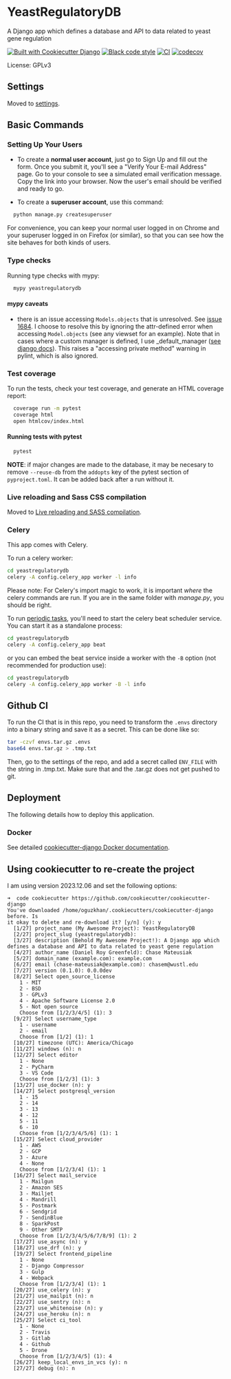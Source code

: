 # YeastRegulatoryDB

A Django app which defines a database and API to data related to yeast gene regulation

[![Built with Cookiecutter Django](https://img.shields.io/badge/built%20with-Cookiecutter%20Django-ff69b4.svg?logo=cookiecutter)](https://github.com/cookiecutter/cookiecutter-django/)
[![Black code style](https://img.shields.io/badge/code%20style-black-000000.svg)](https://github.com/ambv/black)
[![CI](https://github.com/cmatKhan/yeastregulatorydb/actions/workflows/ci.yml/badge.svg)](https://github.com/cmatKhan/yeastregulatorydb/actions/workflows/ci.yml)
[![codecov](https://codecov.io/gh/cmatKhan/yeastregulatorydb/graph/badge.svg?token=5DO8PKVWME)](https://codecov.io/gh/cmatKhan/yeastregulatorydb)

License: GPLv3

## Settings

Moved to [settings](http://cookiecutter-django.readthedocs.io/en/latest/settings.html).

## Basic Commands

### Setting Up Your Users

- To create a **normal user account**, just go to Sign Up and fill out the form. Once you submit it, you'll see a "Verify Your E-mail Address" page. Go to your console to see a simulated email verification message. Copy the link into your browser. Now the user's email should be verified and ready to go.

- To create a **superuser account**, use this command:

```bash
  python manage.py createsuperuser
```

For convenience, you can keep your normal user logged in on Chrome and your superuser logged in on Firefox (or similar), so that you can see how the site behaves for both kinds of users.

### Type checks

Running type checks with mypy:

```bash
  mypy yeastregulatorydb
```

#### mypy caveats

- there is an issue accessing `Models.objects` that is unresolved. See
  [issue 1684](https://github.com/typeddjango/django-stubs/issues/1684). I
  choose to resolve this by ignoring the attr-defined error when accessing
  `Model.objects` (see any viewset for an example). Note that in cases where
  a custom manager is defined, I use _default_manager
  ([see django docs](https://docs.djangoproject.com/en/4.2/topics/db/managers/#django.db.models.Model._default_manager)). This raises a "accessing private method" warning in pylint,
  which is also ignored.

### Test coverage

To run the tests, check your test coverage, and generate an HTML coverage report:

```bash
  coverage run -m pytest
  coverage html
  open htmlcov/index.html
```

#### Running tests with pytest

```bash
  pytest
```

**NOTE**: if major changes are made to the database, it may be necesary to
remove `--reuse-db` from the `addopts` key of the pytest section of
`pyproject.toml`. It can be added back after a run without it.

### Live reloading and Sass CSS compilation

Moved to [Live reloading and SASS compilation](https://cookiecutter-django.readthedocs.io/en/latest/developing-locally.html#sass-compilation-live-reloading).

### Celery

This app comes with Celery.

To run a celery worker:

```bash
cd yeastregulatorydb
celery -A config.celery_app worker -l info
```

Please note: For Celery's import magic to work, it is important _where_ the celery commands are run. If you are in the same folder with _manage.py_, you should be right.

To run [periodic tasks](https://docs.celeryq.dev/en/stable/userguide/periodic-tasks.html), you'll need to start the celery beat scheduler service. You can start it as a standalone process:

```bash
cd yeastregulatorydb
celery -A config.celery_app beat
```

or you can embed the beat service inside a worker with the `-B` option (not recommended for production use):

```bash
cd yeastregulatorydb
celery -A config.celery_app worker -B -l info
```

## Github CI

To run the CI that is in this repo, you need to transform the `.envs` directory
into a binary string and save it as a secret. This can be done like so:

```bash
tar -czvf envs.tar.gz .envs
base64 envs.tar.gz > .tmp.txt
```

Then, go to the settings of the repo, and add a secret called `ENV_FILE` with
the string in .tmp.txt. Make sure that and the .tar.gz does not get pushed to
git.

## Deployment

The following details how to deploy this application.

### Docker

See detailed [cookiecutter-django Docker documentation](http://cookiecutter-django.readthedocs.io/en/latest/deployment-with-docker.html).

## Using cookiecutter to re-create the project

I am using version 2023.12.06 and set the following options:

```raw
➜  code cookiecutter https://github.com/cookiecutter/cookiecutter-django
You've downloaded /home/oguzkhan/.cookiecutters/cookiecutter-django before. Is
it okay to delete and re-download it? [y/n] (y): y
  [1/27] project_name (My Awesome Project): YeastRegulatoryDB
  [2/27] project_slug (yeastregulatorydb):
  [3/27] description (Behold My Awesome Project!): A Django app which defines a database and API to data related to yeast gene regulation
  [4/27] author_name (Daniel Roy Greenfeld): Chase Mateusiak
  [5/27] domain_name (example.com): example.com
  [6/27] email (chase-mateusiak@example.com): chasem@wustl.edu
  [7/27] version (0.1.0): 0.0.0dev
  [8/27] Select open_source_license
    1 - MIT
    2 - BSD
    3 - GPLv3
    4 - Apache Software License 2.0
    5 - Not open source
    Choose from [1/2/3/4/5] (1): 3
  [9/27] Select username_type
    1 - username
    2 - email
    Choose from [1/2] (1): 1
  [10/27] timezone (UTC): America/Chicago
  [11/27] windows (n): n
  [12/27] Select editor
    1 - None
    2 - PyCharm
    3 - VS Code
    Choose from [1/2/3] (1): 3
  [13/27] use_docker (n): y
  [14/27] Select postgresql_version
    1 - 15
    2 - 14
    3 - 13
    4 - 12
    5 - 11
    6 - 10
    Choose from [1/2/3/4/5/6] (1): 1
  [15/27] Select cloud_provider
    1 - AWS
    2 - GCP
    3 - Azure
    4 - None
    Choose from [1/2/3/4] (1): 1
  [16/27] Select mail_service
    1 - Mailgun
    2 - Amazon SES
    3 - Mailjet
    4 - Mandrill
    5 - Postmark
    6 - Sendgrid
    7 - SendinBlue
    8 - SparkPost
    9 - Other SMTP
    Choose from [1/2/3/4/5/6/7/8/9] (1): 2
  [17/27] use_async (n): y
  [18/27] use_drf (n): y
  [19/27] Select frontend_pipeline
    1 - None
    2 - Django Compressor
    3 - Gulp
    4 - Webpack
    Choose from [1/2/3/4] (1): 1
  [20/27] use_celery (n): y
  [21/27] use_mailpit (n): n
  [22/27] use_sentry (n): n
  [23/27] use_whitenoise (n): y
  [24/27] use_heroku (n): n
  [25/27] Select ci_tool
    1 - None
    2 - Travis
    3 - Gitlab
    4 - Github
    5 - Drone
    Choose from [1/2/3/4/5] (1): 4
  [26/27] keep_local_envs_in_vcs (y): n
  [27/27] debug (n): n
```
